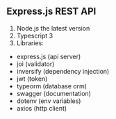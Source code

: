 **Express.js REST API**
----------------
1. Node.js the latest version
2. Typescript 3
3. Libraries:
 - express.js (api server)
 - joi (validator)
 - inversify (dependency injection)
 - jwt (token)
 - typeorm (database orm)
 - swagger (documentation)
 - dotenv (env variables)
 - axios (http client)
